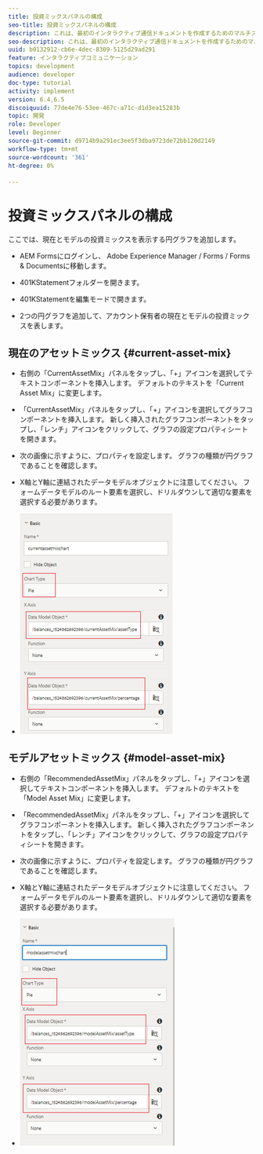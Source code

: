 ```yaml
---
title: 投資ミックスパネルの構成
seo-title: 投資ミックスパネルの構成
description: これは、最初のインタラクティブ通信ドキュメントを作成するためのマルチステップチュートリアルの11部です。この部分では、現在とモデルの投資ミックスを表示する円グラフを追加します。
seo-description: これは、最初のインタラクティブ通信ドキュメントを作成するためのマルチステップチュートリアルの11部です。この部分では、現在とモデルの投資ミックスを表示する円グラフを追加します。
uuid: b0132912-cb6e-4dec-8309-5125d29ad291
feature: インタラクティブコミュニケーション
topics: development
audience: developer
doc-type: tutorial
activity: implement
version: 6.4,6.5
discoiquuid: 77de4e76-53ee-467c-a71c-d1d3ea15283b
topic: 開発
role: Developer
level: Beginner
source-git-commit: d9714b9a291ec3ee5f3dba9723de72bb120d2149
workflow-type: tm+mt
source-wordcount: '361'
ht-degree: 0%

---
```



# 投資ミックスパネルの構成

ここでは、現在とモデルの投資ミックスを表示する円グラフを追加します。

* AEM Formsにログインし、 Adobe Experience Manager / Forms / Forms &amp; Documentsに移動します。

* 401KStatementフォルダーを開きます。

* 401KStatementを編集モードで開きます。

* 2つの円グラフを追加して、アカウント保有者の現在とモデルの投資ミックスを表します。

## 現在のアセットミックス {#current-asset-mix}

* 右側の「CurrentAssetMix」パネルをタップし、「+」アイコンを選択してテキストコンポーネントを挿入します。 デフォルトのテキストを「Current Asset Mix」に変更します。

* 「CurrentAssetMix」パネルをタップし、「+」アイコンを選択してグラフコンポーネントを挿入します。 新しく挿入されたグラフコンポーネントをタップし、「レンチ」アイコンをクリックして、グラフの設定プロパティシートを開きます。

* 次の画像に示すように、プロパティを設定します。 グラフの種類が円グラフであることを確認します。

* X軸とY軸に連結されたデータモデルオブジェクトに注意してください。 フォームデータモデルのルート要素を選択し、ドリルダウンして適切な要素を選択する必要があります。

* ![currentassetmix](assets/currentassetmixchart.png)

## モデルアセットミックス {#model-asset-mix}

* 右側の「RecommendedAssetMix」パネルをタップし、「+」アイコンを選択してテキストコンポーネントを挿入します。 デフォルトのテキストを「Model Asset Mix」に変更します。

* 「RecommendedAssetMix」パネルをタップし、「+」アイコンを選択してグラフコンポーネントを挿入します。 新しく挿入されたグラフコンポーネントをタップし、「レンチ」アイコンをクリックして、グラフの設定プロパティシートを開きます。

* 次の画像に示すように、プロパティを設定します。 グラフの種類が円グラフであることを確認します。

* X軸とY軸に連結されたデータモデルオブジェクトに注意してください。 フォームデータモデルのルート要素を選択し、ドリルダウンして適切な要素を選択する必要があります。

* ![assettype](assets/modelassettypechart.png)


